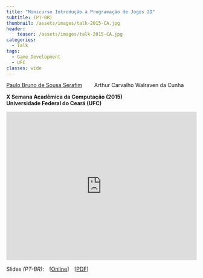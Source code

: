 ```yaml
---
title: "Minicurso Introdução à Programação de Jogos 2D"
subtitle: (PT-BR)
thumbnail: /assets/images/talk-2015-CA.jpg
header:
    teaser: /assets/images/talk-2015-CA.jpg
categories:
  - Talk
tags:
  - Game Development
  - UFC
classes: wide
---
```


[Paulo Bruno de Sousa Serafim](paulobruno.github.io)
  Arthur Carvalho Walraven da Cunha

**X Semana Acadêmica da Computação (2015)**  
**Universidade Federal do Ceará (UFC)**

<div style="position:relative;width:100%;overflow:hidden;padding-top:78.02%">
    <iframe style="position:absolute;top:0;left:0;bottom:0;right:0;width:100%;height:100%;border:none" src="https://docs.google.com/presentation/d/e/2PACX-1vQqnR7hbC32lsYP5Gj-SrfPk1DqZnMH6JgPXzeMZ9jHr143afSsbkPkdpDCUnhhSYFv1t1xcBgzDd5i/embed?start=false&loop=false&delayms=3000" frameborder="0" allowfullscreen="true" mozallowfullscreen="true" webkitallowfullscreen="true"></iframe>
</div>

Slides *(PT-BR)*: [[Online](https://docs.google.com/presentation/d/e/2PACX-1vQqnR7hbC32lsYP5Gj-SrfPk1DqZnMH6JgPXzeMZ9jHr143afSsbkPkdpDCUnhhSYFv1t1xcBgzDd5i/pub?start=false&loop=false&delayms=3000)] [[PDF](/assets/pdfs/MinicursoIntroducaoProgramacaoJogos2D.pdf)]


